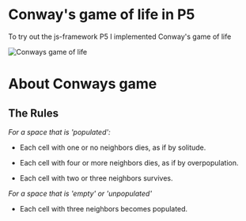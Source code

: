 # Conway's game of life in P5
To try out the js-framework P5 I implemented Conway's game of life

![Conways game of life](https://i.imgur.com/74rkACf.gif)

# About Conways game

## The Rules
*For a space that is 'populated':*

- Each cell with one or no neighbors dies, as if by solitude.

- Each cell with four or more neighbors dies, as if by overpopulation.

- Each cell with two or three neighbors survives.

*For a space that is 'empty' or 'unpopulated'*

- Each cell with three neighbors becomes populated.
